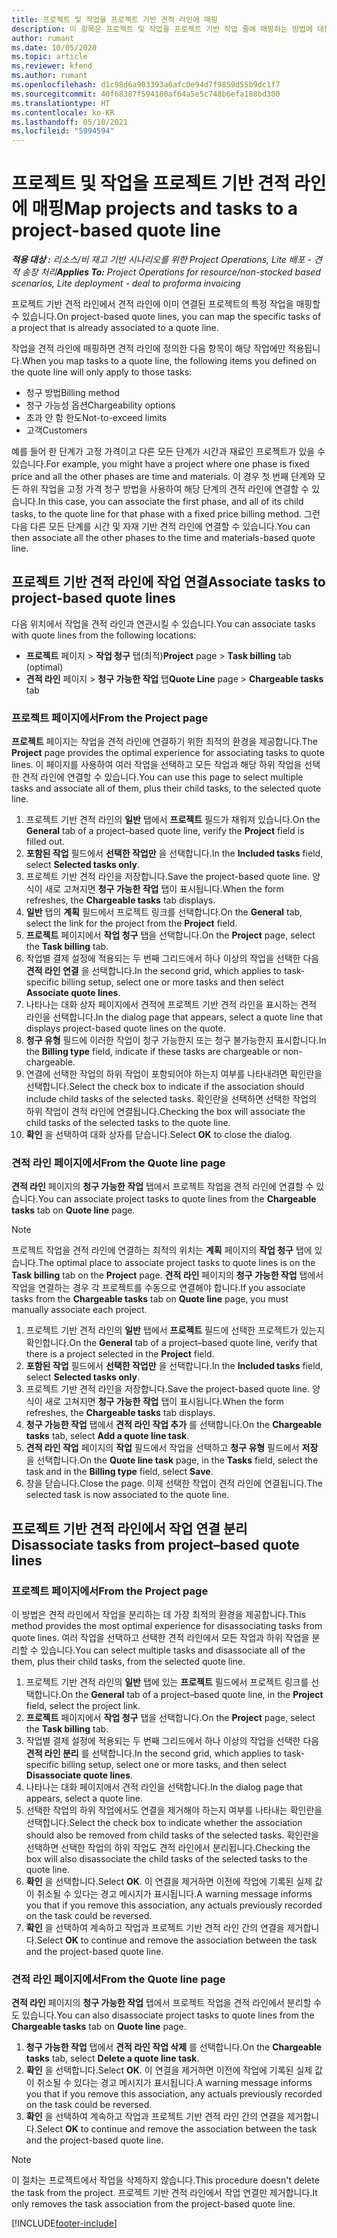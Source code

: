 ```yaml
---
title: 프로젝트 및 작업을 프로젝트 기반 견적 라인에 매핑
description: 이 항목은 프로젝트 및 작업을 프로젝트 기반 작업 줄에 매핑하는 방법에 대한 정보를 제공합니다.
author: rumant
ms.date: 10/05/2020
ms.topic: article
ms.reviewer: kfend
ms.author: rumant
ms.openlocfilehash: d1c98d6a903393a0afc0e94d7f9859d55b9dc1f7
ms.sourcegitcommit: 40f68387f594180af64a5e5c748b6efa188bd300
ms.translationtype: HT
ms.contentlocale: ko-KR
ms.lasthandoff: 05/10/2021
ms.locfileid: "5994594"
---
```

# <a name="map-projects-and-tasks-to-a-project-based-quote-line"></a><span data-ttu-id="538b1-103">프로젝트 및 작업을 프로젝트 기반 견적 라인에 매핑</span><span class="sxs-lookup"><span data-stu-id="538b1-103">Map projects and tasks to a project-based quote line</span></span>

<span data-ttu-id="538b1-104">_**적용 대상 :** 리소스/비 재고 기반 시나리오를 위한 Project Operations, Lite 배포 - 견적 송장 처리_</span><span class="sxs-lookup"><span data-stu-id="538b1-104">_**Applies To:** Project Operations for resource/non-stocked based scenarios, Lite deployment - deal to proforma invoicing_</span></span>

<span data-ttu-id="538b1-105">프로젝트 기반 견적 라인에서 견적 라인에 이미 연결된 프로젝트의 특정 작업을 매핑할 수 있습니다.</span><span class="sxs-lookup"><span data-stu-id="538b1-105">On project-based quote lines, you can map the specific tasks of a project that is already associated to a quote line.</span></span>

<span data-ttu-id="538b1-106">작업을 견적 라인에 매핑하면 견적 라인에 정의한 다음 항목이 해당 작업에만 적용됩니다.</span><span class="sxs-lookup"><span data-stu-id="538b1-106">When you map tasks to a quote line, the following items you defined on the quote line will only apply to those tasks:</span></span>

- <span data-ttu-id="538b1-107">청구 방법</span><span class="sxs-lookup"><span data-stu-id="538b1-107">Billing method</span></span>
- <span data-ttu-id="538b1-108">청구 가능성 옵션</span><span class="sxs-lookup"><span data-stu-id="538b1-108">Chargeability options</span></span>
- <span data-ttu-id="538b1-109">초과 안 함 한도</span><span class="sxs-lookup"><span data-stu-id="538b1-109">Not-to-exceed limits</span></span>
- <span data-ttu-id="538b1-110">고객</span><span class="sxs-lookup"><span data-stu-id="538b1-110">Customers</span></span>

<span data-ttu-id="538b1-111">예를 들어 한 단계가 고정 가격이고 다른 모든 단계가 시간과 재료인 프로젝트가 있을 수 있습니다.</span><span class="sxs-lookup"><span data-stu-id="538b1-111">For example, you might have a project where one phase is fixed price and all the other phases are time and materials.</span></span> <span data-ttu-id="538b1-112">이 경우 첫 번째 단계와 모든 하위 작업을 고정 가격 청구 방법을 사용하여 해당 단계의 견적 라인에 연결할 수 있습니다.</span><span class="sxs-lookup"><span data-stu-id="538b1-112">In this case, you can associate the first phase, and all of its child tasks, to the quote line for that phase with a fixed price billing method.</span></span> <span data-ttu-id="538b1-113">그런 다음 다른 모든 단계를 시간 및 자재 기반 견적 라인에 연결할 수 있습니다.</span><span class="sxs-lookup"><span data-stu-id="538b1-113">You can then associate all the other phases to the time and materials-based quote line.</span></span>

## <a name="associate-tasks-to-project-based-quote-lines"></a><span data-ttu-id="538b1-114">프로젝트 기반 견적 라인에 작업 연결</span><span class="sxs-lookup"><span data-stu-id="538b1-114">Associate tasks to project-based quote lines</span></span>

<span data-ttu-id="538b1-115">다음 위치에서 작업을 견적 라인과 연관시킬 수 있습니다.</span><span class="sxs-lookup"><span data-stu-id="538b1-115">You can associate tasks with quote lines from the following locations:</span></span>

- <span data-ttu-id="538b1-116">**프로젝트** 페이지 > **작업 청구** 탭(최적)</span><span class="sxs-lookup"><span data-stu-id="538b1-116">**Project** page > **Task billing** tab (optimal)</span></span>
- <span data-ttu-id="538b1-117">**견적 라인** 페이지 > **청구 가능한 작업** 탭</span><span class="sxs-lookup"><span data-stu-id="538b1-117">**Quote Line** page > **Chargeable tasks** tab</span></span> 

### <a name="from-the-project-page"></a><span data-ttu-id="538b1-118">프로젝트 페이지에서</span><span class="sxs-lookup"><span data-stu-id="538b1-118">From the Project page</span></span>

<span data-ttu-id="538b1-119">**프로젝트** 페이지는 작업을 견적 라인에 연결하기 위한 최적의 환경을 제공합니다.</span><span class="sxs-lookup"><span data-stu-id="538b1-119">The **Project** page provides the optimal experience for associating tasks to quote lines.</span></span> <span data-ttu-id="538b1-120">이 페이지를 사용하여 여러 작업을 선택하고 모든 작업과 해당 하위 작업을 선택한 견적 라인에 연결할 수 있습니다.</span><span class="sxs-lookup"><span data-stu-id="538b1-120">You can use this page to select multiple tasks and associate all of them, plus their child tasks, to the selected quote line.</span></span>

1. <span data-ttu-id="538b1-121">프로젝트 기반 견적 라인의 **일반** 탭에서 **프로젝트** 필드가 채워져 있습니다.</span><span class="sxs-lookup"><span data-stu-id="538b1-121">On the **General** tab of a project–based quote line, verify the **Project** field is filled out.</span></span>
2. <span data-ttu-id="538b1-122">**포함된 작업** 필드에서 **선택한 작업만** 을 선택합니다.</span><span class="sxs-lookup"><span data-stu-id="538b1-122">In the **Included tasks** field, select **Selected tasks only**.</span></span>
3. <span data-ttu-id="538b1-123">프로젝트 기반 견적 라인을 저장합니다.</span><span class="sxs-lookup"><span data-stu-id="538b1-123">Save the project-based quote line.</span></span> <span data-ttu-id="538b1-124">양식이 새로 고쳐지면 **청구 가능한 작업** 탭이 표시됩니다.</span><span class="sxs-lookup"><span data-stu-id="538b1-124">When the form refreshes, the **Chargeable tasks** tab displays.</span></span>
4. <span data-ttu-id="538b1-125">**일반** 탭의 **계획** 필드에서 프로젝트 링크를 선택합니다.</span><span class="sxs-lookup"><span data-stu-id="538b1-125">On the **General** tab, select the link for the project from the **Project** field.</span></span>
5. <span data-ttu-id="538b1-126">**프로젝트** 페이지에서 **작업 청구** 탭을 선택합니다.</span><span class="sxs-lookup"><span data-stu-id="538b1-126">On the **Project** page, select the **Task billing** tab.</span></span>
6. <span data-ttu-id="538b1-127">작업별 결제 설정에 적용되는 두 번째 그리드에서 하나 이상의 작업을 선택한 다음 **견적 라인 연결** 을 선택합니다.</span><span class="sxs-lookup"><span data-stu-id="538b1-127">In the second grid, which applies to task-specific billing setup, select one or more tasks and then select **Associate quote lines**.</span></span>
7. <span data-ttu-id="538b1-128">나타나는 대화 상자 페이지에서 견적에 프로젝트 기반 견적 라인을 표시하는 견적 라인을 선택합니다.</span><span class="sxs-lookup"><span data-stu-id="538b1-128">In the dialog page that appears, select a quote line that displays project-based quote lines on the quote.</span></span>
8. <span data-ttu-id="538b1-129">**청구 유형** 필드에 이러한 작업이 청구 가능한지 또는 청구 불가능한지 표시합니다.</span><span class="sxs-lookup"><span data-stu-id="538b1-129">In the **Billing type** field, indicate if these tasks are chargeable or non-chargeable.</span></span>
9. <span data-ttu-id="538b1-130">연결에 선택한 작업의 하위 작업이 포함되어야 하는지 여부를 나타내려면 확인란을 선택합니다.</span><span class="sxs-lookup"><span data-stu-id="538b1-130">Select the check box to indicate if the association should include child tasks of the selected tasks.</span></span> <span data-ttu-id="538b1-131">확인란을 선택하면 선택한 작업의 하위 작업이 견적 라인에 연결됩니다.</span><span class="sxs-lookup"><span data-stu-id="538b1-131">Checking the box will associate the child tasks of the selected tasks to the quote line.</span></span>
10. <span data-ttu-id="538b1-132">**확인** 을 선택하여 대화 상자를 닫습니다.</span><span class="sxs-lookup"><span data-stu-id="538b1-132">Select **OK** to close the dialog.</span></span>

### <a name="from-the-quote-line-page"></a><span data-ttu-id="538b1-133">견적 라인 페이지에서</span><span class="sxs-lookup"><span data-stu-id="538b1-133">From the Quote line page</span></span>

<span data-ttu-id="538b1-134">**견적 라인** 페이지의 **청구 가능한 작업** 탭에서 프로젝트 작업을 견적 라인에 연결할 수 있습니다.</span><span class="sxs-lookup"><span data-stu-id="538b1-134">You can associate project tasks to quote lines from the **Chargeable tasks** tab on **Quote line** page.</span></span>

>[!NOTE]
><span data-ttu-id="538b1-135">프로젝트 작업을 견적 라인에 연결하는 최적의 위치는 **계획** 페이지의 **작업 청구** 탭에 있습니다.</span><span class="sxs-lookup"><span data-stu-id="538b1-135">The optimal place to associate project tasks to quote lines is on the **Task billing** tab on the **Project** page.</span></span> <span data-ttu-id="538b1-136">**견적 라인** 페이지의 **청구 가능한 작업** 탭에서 작업을 연결하는 경우 각 프로젝트를 수동으로 연결해야 합니다.</span><span class="sxs-lookup"><span data-stu-id="538b1-136">If you associate tasks from the **Chargeable tasks** tab on **Quote line** page, you must manually associate each project.</span></span>

1. <span data-ttu-id="538b1-137">프로젝트 기반 견적 라인의 **일반** 탭에서 **프로젝트** 필드에 선택한 프로젝트가 있는지 확인합니다.</span><span class="sxs-lookup"><span data-stu-id="538b1-137">On the **General** tab of a project–based quote line, verify that there is a project selected in the **Project** field.</span></span>
2. <span data-ttu-id="538b1-138">**포함된 작업** 필드에서 **선택한 작업만** 을 선택합니다.</span><span class="sxs-lookup"><span data-stu-id="538b1-138">In the **Included tasks** field, select **Selected tasks only**.</span></span>
3. <span data-ttu-id="538b1-139">프로젝트 기반 견적 라인을 저장합니다.</span><span class="sxs-lookup"><span data-stu-id="538b1-139">Save the project-based quote line.</span></span> <span data-ttu-id="538b1-140">양식이 새로 고쳐지면 **청구 가능한 작업** 탭이 표시됩니다.</span><span class="sxs-lookup"><span data-stu-id="538b1-140">When the form refreshes, the **Chargeable tasks** tab displays.</span></span>
4. <span data-ttu-id="538b1-141">**청구 가능한 작업** 탭에서 **견적 라인 작업 추가** 를 선택합니다.</span><span class="sxs-lookup"><span data-stu-id="538b1-141">On the **Chargeable tasks** tab, select **Add a quote line task**.</span></span>
5. <span data-ttu-id="538b1-142">**견적 라인 작업** 페이지의 **작업** 필드에서 작업을 선택하고 **청구 유형** 필드에서 **저장** 을 선택합니다.</span><span class="sxs-lookup"><span data-stu-id="538b1-142">On the **Quote line task** page, in the **Tasks** field, select the task and in the **Billing type** field, select **Save**.</span></span> 
6. <span data-ttu-id="538b1-143">창을 닫습니다.</span><span class="sxs-lookup"><span data-stu-id="538b1-143">Close the page.</span></span> <span data-ttu-id="538b1-144">이제 선택한 작업이 견적 라인에 연결됩니다.</span><span class="sxs-lookup"><span data-stu-id="538b1-144">The selected task is now associated to the quote line.</span></span>

## <a name="disassociate-tasks-from-projectbased-quote-lines"></a><span data-ttu-id="538b1-145">프로젝트 기반 견적 라인에서 작업 연결 분리</span><span class="sxs-lookup"><span data-stu-id="538b1-145">Disassociate tasks from project–based quote lines</span></span>

### <a name="from-the-project-page"></a><span data-ttu-id="538b1-146">프로젝트 페이지에서</span><span class="sxs-lookup"><span data-stu-id="538b1-146">From the Project page</span></span>

<span data-ttu-id="538b1-147">이 방법은 견적 라인에서 작업을 분리하는 데 가장 최적의 환경을 제공합니다.</span><span class="sxs-lookup"><span data-stu-id="538b1-147">This method provides the most optimal experience for disassociating tasks from quote lines.</span></span> <span data-ttu-id="538b1-148">여러 작업을 선택하고 선택한 견적 라인에서 모든 작업과 하위 작업을 분리할 수 있습니다.</span><span class="sxs-lookup"><span data-stu-id="538b1-148">You can select multiple tasks and disassociate all of the them, plus their child tasks, from the selected quote line.</span></span>

1. <span data-ttu-id="538b1-149">프로젝트 기반 견적 라인의 **일반** 탭에 있는 **프로젝트** 필드에서 프로젝트 링크를 선택합니다.</span><span class="sxs-lookup"><span data-stu-id="538b1-149">On the **General** tab of a project–based quote line, in the **Project** field, select the project link.</span></span>
2. <span data-ttu-id="538b1-150">**프로젝트** 페이지에서 **작업 청구** 탭을 선택합니다.</span><span class="sxs-lookup"><span data-stu-id="538b1-150">On the **Project** page, select the **Task billing** tab.</span></span>
3. <span data-ttu-id="538b1-151">작업별 결제 설정에 적용되는 두 번째 그리드에서 하나 이상의 작업을 선택한 다음 **견적 라인 분리** 를 선택합니다.</span><span class="sxs-lookup"><span data-stu-id="538b1-151">In the second grid, which applies to task-specific billing setup, select one or more tasks, and then select **Disassociate quote lines**.</span></span>
4. <span data-ttu-id="538b1-152">나타나는 대화 페이지에서 견적 라인을 선택합니다.</span><span class="sxs-lookup"><span data-stu-id="538b1-152">In the dialog page that appears, select a quote line.</span></span>
5. <span data-ttu-id="538b1-153">선택한 작업의 하위 작업에서도 연결을 제거해야 하는지 여부를 나타내는 확인란을 선택합니다.</span><span class="sxs-lookup"><span data-stu-id="538b1-153">Select the check box to indicate whether the association should also be removed from child tasks of the selected tasks.</span></span> <span data-ttu-id="538b1-154">확인란을 선택하면 선택한 작업의 하위 작업도 견적 라인에서 분리됩니다.</span><span class="sxs-lookup"><span data-stu-id="538b1-154">Checking the box will also disassociate the child tasks of the selected tasks to the quote line.</span></span>
6. <span data-ttu-id="538b1-155">**확인** 을 선택합니다.</span><span class="sxs-lookup"><span data-stu-id="538b1-155">Select **OK**.</span></span> <span data-ttu-id="538b1-156">이 연결을 제거하면 이전에 작업에 기록된 실제 값이 취소될 수 있다는 경고 메시지가 표시됩니다.</span><span class="sxs-lookup"><span data-stu-id="538b1-156">A warning message informs you that if you remove this association, any actuals previously recorded on the task could be reversed.</span></span> 
7. <span data-ttu-id="538b1-157">**확인** 을 선택하여 계속하고 작업과 프로젝트 기반 견적 라인 간의 연결을 제거합니다.</span><span class="sxs-lookup"><span data-stu-id="538b1-157">Select **OK** to continue and remove the association between the task and the project-based quote line.</span></span>

### <a name="from-the-quote-line-page"></a><span data-ttu-id="538b1-158">견적 라인 페이지에서</span><span class="sxs-lookup"><span data-stu-id="538b1-158">From the Quote line page</span></span>

<span data-ttu-id="538b1-159">**견적 라인** 페이지의 **청구 가능한 작업** 탭에서 프로젝트 작업을 견적 라인에서 분리할 수도 있습니다.</span><span class="sxs-lookup"><span data-stu-id="538b1-159">You can also disassociate project tasks to quote lines from the **Chargeable tasks** tab on **Quote line** page.</span></span>

1. <span data-ttu-id="538b1-160">**청구 가능한 작업** 탭에서 **견적 라인 작업 삭제** 를 선택합니다.</span><span class="sxs-lookup"><span data-stu-id="538b1-160">On the **Chargeable tasks** tab, select **Delete a quote line task**.</span></span>
2. <span data-ttu-id="538b1-161">**확인** 을 선택합니다.</span><span class="sxs-lookup"><span data-stu-id="538b1-161">Select **OK**.</span></span> <span data-ttu-id="538b1-162">이 연결을 제거하면 이전에 작업에 기록된 실제 값이 취소될 수 있다는 경고 메시지가 표시됩니다.</span><span class="sxs-lookup"><span data-stu-id="538b1-162">A warning message informs you that if you remove this association, any actuals previously recorded on the task could be reversed.</span></span> 
3. <span data-ttu-id="538b1-163">**확인** 을 선택하여 계속하고 작업과 프로젝트 기반 견적 라인 간의 연결을 제거합니다.</span><span class="sxs-lookup"><span data-stu-id="538b1-163">Select **OK** to continue and remove the association between the task and the project-based quote line.</span></span>

>[!NOTE]
> <span data-ttu-id="538b1-164">이 절차는 프로젝트에서 작업을 삭제하지 않습니다.</span><span class="sxs-lookup"><span data-stu-id="538b1-164">This procedure doesn't delete the task from the project.</span></span> <span data-ttu-id="538b1-165">프로젝트 기반 견적 라인에서 작업 연결만 제거합니다.</span><span class="sxs-lookup"><span data-stu-id="538b1-165">It only removes the task association from the project-based quote line.</span></span>


[!INCLUDE[footer-include](../../includes/footer-banner.md)]